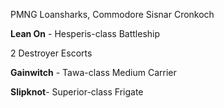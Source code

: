 PMNG Loansharks, Commodore Sisnar Cronkoch

**Lean On** - Hesperis-class Battleship

2 Destroyer Escorts

**Gainwitch** - Tawa-class Medium Carrier

**Slipknot**- Superior-class Frigate

